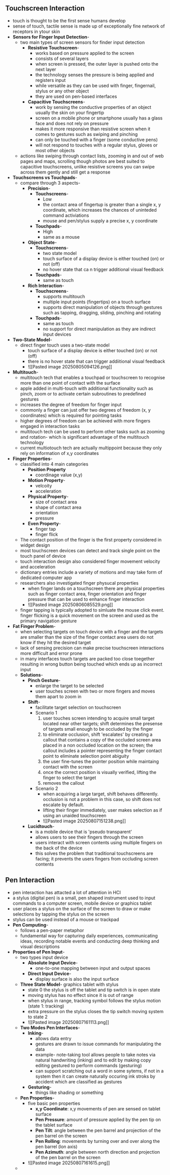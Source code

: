 ## Touchscreen Interaction
- touch is thought to be the first sense humans develop
- sense of touch, tactile sense is made up of exceptionally fine network of receptors in ytour skin
- **Sensors for Finger Input Detection**-
	- two main types of screen sensors for finder input detection
		- **Resistive Touchscreen**-
			- works based on pressure applied to the screen
			- consists of several layers
			- when screen is pressed, the outer layer is pushed onto the next layer
			- the technology senses the pressure is being applied and registers input
			- while versatile as they can be used with finger, fingernail, stylus or any other object
			- they are used on pen-based interfaces
		- **Capacitive Touchscreens**-
			- work by sensing the conductive properties of an object usually the skin on your fingertip
			- screen on a mobile phone or smartphone usually has a glass face and does not rely on pressure
			- makes it more responsive than resistive screen when it comes to gestures such as swiping and pinching
			- can only be touched with a finger (some conductive pens)
			- will not respond to touches with a regular stylus, gloves or most other objects
	- actions like swiping through contact lists, zooming in and out of web pages and maps, scrolling though photos are best suited to capacitive touchscreens, unlike resistive screens you can swipe across them gently and still get a response
- **Touchscreens vs Touchpads**-
	- compare through 3 aspects- 
		- **Precision**-
			- **Touchscreens**-
				- Low
				- the contact area of fingertup is greater than a single x, y coordinate, which increases the chances of uninteded command activiations
				- mouse and pen/stylus supply a precise x, y coordinate
			- **Touchpads**-
				- High
				- same as a mouse
		- **Object State**-
			- **Touchscreens**-
				- two state model
				- touch surface of a display device is either touched (on) or not (off)
				- no hover state that ca n trigger additional visual feedback
			- **Touchpads**-
				- same as touch
		- **Rich Interaction**-
			- **Touchscreens**-
				- supports multitouch
				- multiple input points (fingertips) on a touch surface
				- supports direct manipulation of objects through gestures such as tapping, dragging, sliding, pinching and rotating
			- **Touchpads**-
				- same as touch
				- no support for direct manipulation as they are indirect input devices
- **Two-State Model**-
	- direct finger touch uses a two-state model
		- touch surface of a display device is either touched (on) or not (off)
		- there is no hover state that can trigger addiitional visual feedback
		- ![[Pasted image 20250805094126.png]]
- **Multitouch**-
	- multitouch tech that enables a touchpad or touchscreen to recognise more than one point of contact with the surface
	- apple added in multi-touch with additional functionality such as pinch, zoom or to activate certain subroutines to predefined gestures
	- increases the degree of freedom for finger input
	- commonly a finger can just offer two degrees of freedom (x, y coordinates) which is required for pointing tasks
	- higher degrees of freedom can be achieved with more fingers engaged in interaction tasks
	- multitouch tech can be used to perform other tasks such as zooming and rotation- which is significant advantage of the multitouch technology
	- current multiotouch tech are actually multippoint because they only rely on information of x,y coordinates
- **Finger Properties**-
	- classified into 4 main categories
		- **Position Property**
			- coordinage value (x,y)
		- **Motion Property**-
			- velcoity
			- acceleration
		- **Physical Property**-
			- size of contact area
			- shape of contact area
			- orientation
			- pressure
		- **Even Property**-
			- finger tap
			- finger flick
	- The contact position of the finger is the first property considered in widget design
	- most touchscreen devices can detect and track single point on the touch panel of device
	- touch interaction design also considered finger movement velocity and acceleration
	- dictionary entries include a variety of motions and may take form of dedicated computer app
	- researchers also investigated finger physucal properties
		- when finger lands on a touchscreen there are physical properties such as finger contact area, finger orientation and finger pressure that can be used to enhance finger interaction
		- ![[Pasted image 20250806085529.png]]
	- finger tapping is typically adopted to simluate the mouse click event. finger flicking is a quick movement on the screen and used as the primary navigation gesture
- **Fat Finger Problem**-
	- when selecting targets on touch device with a finger and the targets are smaller than the size of the finger contact area users do not know if they hit the desired target
	- lack of sensing precision can make precise touchscreen interactions more difficult and error prone
	- in many interfaces touch targets are packed too close toegether resulting in wrong button being touched which ends up as incorrect input
	- **Solutions**-
		- **Pinch Gesture**-
			- enlarge the target to be selected
			- user touches screen with two or more fingers and moves them apart to zoom in
		- **Shift**-
			- facilitate target selection on touchscreen
			- Scenario 1
				1. user touches screen intending to acquire small target located near other targets; shift determines the presense of targets small enough to be occluded by the finger
				2. to eliminate occlusion, shift 'escalates' by creating a callout that contains a copy of the occluded screen area placed in a non occluded location on the screen; the callout includes a pointer representing the finger contact point to eliminate selection point abiguity
				3. the user fine-tunes the pointer position while maintaing contact with the screen
				4. once the correct position is visually verified, lifting the finger to select the target
				5. removes the callout
			- Scenario 2
				- when acquiring a large target, shift behaves differently. occlusion is not a problem in this case, so shift does not escalate by default.
				- lifting their finger immediately, user makes selection as if using an unaided touchscreen
				- ![[Pasted image 20250807151238.png]]
		- **Lucidtouch**-
			- is a mobile device that is 'pseudo transparent'
			- allows users to see their fingers through the screen
			- users interact with screen contents using multiple fingers on the back of the device
			- this solves the problem that traditional touchscreens are facing; it prevents the users fingers from occluding screen contents

## Pen Interaction
- pen interaction has attacted a lot of attention in HCI
- a stylus (digital pen) is a small, pen shaped instrument used to input commands to a computer screen, mobile device or graphics tablet
- user places a stylus on the surface of the screen to draw or make selections by tapping the stylus on the screen
- stylus can be used instead of a mouse or trackpad
- **Pen Computing**-
	- follows a pen-paper metaphor
	- fundamental way for capturing daily experiences, communicating ideas, recording notable events and conducting deep thinking and visual descriptions
- **Properties of Pen Input**-
	- two types input device
		- **Absolute Input Device**-
			- one-to-one mapping between input and output spaces
		- **Direct Input Device**-
			- display surface is also the input surface
	- **Three State Model**- graphics tablet with stylus
		- state 0 the stylus is off the tablet and tip switch is in open state
		- moving stylus has no effect since it is out of range
		- when stylus in range, tracking symbol follows the stylus motion (state 1: tracking)
		- extra pressure on the stylus closes the tip switch moving system to state 2
		- ![[Pasted image 20250807161113.png]]
	- **Two Modes Pen Interfaces**-
		- **Inking**-
			- allows data entry
			- gestures are drawn to issue commands for manipulating the data
			- example- note-taking tool allows people to take notes via natural handwriting (inking) and to edit by making copy editing gestured to perform commands (gesturing)
			- can support scratching out a word in some sytems, if not in a system then it can create naturally occuring ink stroks by accident which are classified as gestures
		- **Gesturing**-
			- things like shading or something
	- **Pen Properties**-
		- five basic pen properties
			- **x,y Coordinate**: x,y movements of pen are sensed on tablet surface
			- **Pen Pressure**: amount of pressure applied by the pen tip on the tablet surface
			- **Pen Tilt**: angle between the pen barrel and projection of the pen barrel on the screen
			- **Pen Rolling**: movements by turning over and over along the pen barrel (lon axis)
			- **Pen Azimuth**: angle between north direction and projection of the pen barrel on the screen
		- ![[Pasted image 20250807161615.png]]
	- 